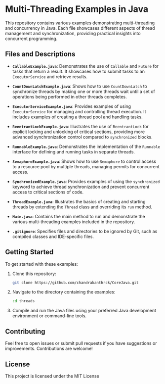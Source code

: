 # Multi-Threading Examples in Java

This repository contains various examples demonstrating multi-threading and concurrency in Java. Each file showcases different aspects of thread management and synchronization, providing practical insights into concurrent programming.

## Files and Descriptions

- **`CallableExample.java`**: Demonstrates the use of `Callable` and `Future` for tasks that return a result. It showcases how to submit tasks to an `ExecutorService` and retrieve results.

- **`CountDownLatchExample.java`**: Shows how to use `CountDownLatch` to synchronize threads by making one or more threads wait until a set of operations being performed in other threads completes.

- **`ExecutorServiceExample.java`**: Provides examples of using `ExecutorService` for managing and controlling thread execution. It includes examples of creating a thread pool and handling tasks.

- **`ReentrantLockExample.java`**: Illustrates the use of `ReentrantLock` for explicit locking and unlocking of critical sections, providing more advanced synchronization control compared to `synchronized` blocks.

- **`RunnableExample.java`**: Demonstrates the implementation of the `Runnable` interface for defining and running tasks in separate threads.

- **`SemaphoreExample.java`**: Shows how to use `Semaphore` to control access to a resource pool by multiple threads, managing permits for concurrent access.

- **`SynchronizedExample.java`**: Provides examples of using the `synchronized` keyword to achieve thread synchronization and prevent concurrent access to critical sections of code.

- **`ThreadExample.java`**: Illustrates the basics of creating and starting threads by extending the `Thread` class and overriding its `run` method.

- **`Main.java`**: Contains the main method to run and demonstrate the various multi-threading examples included in the repository.

- **`.gitignore`**: Specifies files and directories to be ignored by Git, such as compiled classes and IDE-specific files.

## Getting Started

To get started with these examples:

1. Clone this repository:
    ```bash
    git clone https://github.com/chandrakanthrck/CoreJava.git
    ```

2. Navigate to the directory containing the examples:
    ```bash
    cd threads
    ```

3. Compile and run the Java files using your preferred Java development environment or command-line tools.

## Contributing

Feel free to open issues or submit pull requests if you have suggestions or improvements. Contributions are welcome!

## License

This project is licensed under the MIT License
